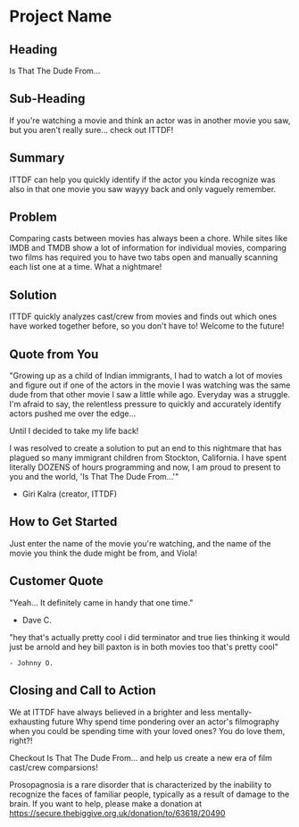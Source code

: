 # Project Name #

<!-- 
> This material was originally posted [here](http://www.quora.com/What-is-Amazons-approach-to-product-development-and-product-management). It is reproduced here for posterities sake.

There is an approach called "working backwards" that is widely used at Amazon. They work backwards from the customer, rather than starting with an idea for a product and trying to bolt customers onto it. While working backwards can be applied to any specific product decision, using this approach is especially important when developing new products or features.

For new initiatives a product manager typically starts by writing an internal press release announcing the finished product. The target audience for the press release is the new/updated product's customers, which can be retail customers or internal users of a tool or technology. Internal press releases are centered around the customer problem, how current solutions (internal or external) fail, and how the new product will blow away existing solutions.

If the benefits listed don't sound very interesting or exciting to customers, then perhaps they're not (and shouldn't be built). Instead, the product manager should keep iterating on the press release until they've come up with benefits that actually sound like benefits. Iterating on a press release is a lot less expensive than iterating on the product itself (and quicker!).

If the press release is more than a page and a half, it is probably too long. Keep it simple. 3-4 sentences for most paragraphs. Cut out the fat. Don't make it into a spec. You can accompany the press release with a FAQ that answers all of the other business or execution questions so the press release can stay focused on what the customer gets. My rule of thumb is that if the press release is hard to write, then the product is probably going to suck. Keep working at it until the outline for each paragraph flows. 

Oh, and I also like to write press-releases in what I call "Oprah-speak" for mainstream consumer products. Imagine you're sitting on Oprah's couch and have just explained the product to her, and then you listen as she explains it to her audience. That's "Oprah-speak", not "Geek-speak".

Once the project moves into development, the press release can be used as a touchstone; a guiding light. The product team can ask themselves, "Are we building what is in the press release?" If they find they're spending time building things that aren't in the press release (overbuilding), they need to ask themselves why. This keeps product development focused on achieving the customer benefits and not building extraneous stuff that takes longer to build, takes resources to maintain, and doesn't provide real customer benefit (at least not enough to warrant inclusion in the press release).
 -->
 
## Heading ##
<!-- Name the product in a way the reader (i.e. your target customers) will understand.-->
   Is That The Dude From...

## Sub-Heading ##
<!--Describe who the market for the product is and what benefit they get. One sentence only underneath the title. -->
   If you're watching a movie and think an actor was in another movie you saw, but you aren't really sure... check out ITTDF!

## Summary ##
<!--Give a summary of the product and the benefit. Assume the reader will not read anything else so make this paragraph good. -->
   ITTDF can help you quickly identify if the actor you kinda recognize was also in that one movie you saw wayyy back and only vaguely remember.

## Problem ##
<!--Describe the problem your product solves. -->
   Comparing casts between movies has always been a chore. While sites like IMDB and TMDB show a lot of information for individual movies, comparing two films has required you to have two tabs open and manually scanning each list one at a time. What a nightmare!

## Solution ##
<!--Describe how your product elegantly solves the problem. -->
   ITTDF quickly analyzes cast/crew from movies and finds out which ones have worked together before, so you don't have to! Welcome to the future!

## Quote from You ##
<!--A quote from a spokesperson in your company. -->
   "Growing up as a child of Indian immigrants, I had to watch a lot of movies and figure out if one of the actors in the movie I was watching was the same dude from that other movie I saw a little while ago. Everyday was a struggle. I'm afraid to say, the relentless pressure to quickly and accurately identify actors pushed me over the edge...

  Until I decided to take my life back! 

  I was resolved to create a solution to put an end to this nightmare that has plagued so many immigrant children from Stockton, California. I have spent literally DOZENS of hours programming and now, I am proud to present to you and the world, 'Is That The Dude From...'"
  
  - Giri Kalra (creator, ITTDF)

## How to Get Started ##
<!--Describe how easy it is to get started. -->
   Just enter the name of the movie you're watching, and the name of the movie you think the dude might be from, and Viola!

## Customer Quote ##
<!--Provide a quote from a hypothetical customer that describes how they experienced the benefit. -->
   "Yeah... It definitely came in handy that one time."
  
   - Dave C.

   "hey that's actually pretty cool
    i did terminator and true lies thinking it would just be arnold
    and hey bill paxton is in both movies too
    that's pretty cool"

    - Johnny O.

## Closing and Call to Action ##
<!--Wrap it up and give pointers where the reader should go next. -->
   We at ITTDF have always believed in a brighter and less mentally-exhausting future
  Why spend time pondering over an actor's filmography when you could be spending time with your loved ones?
  You do love them, right?!
  
  Checkout Is That The Dude From... and help us create a new era of film cast/crew comparsions!
  
   
   
  Prosopagnosia is a rare disorder that is characterized by the inability to recognize the faces of familiar people, typically as a result of damage to the brain.
  If you want to help, please make a donation at https://secure.thebiggive.org.uk/donation/to/63618/20490